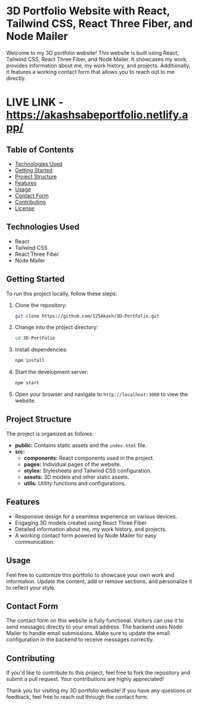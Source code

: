 # 3D Portfolio Website with React, Tailwind CSS, React Three Fiber, and Node Mailer

Welcome to my 3D portfolio website! This website is built using React, Tailwind CSS, React Three Fiber, and Node Mailer. It showcases my work, provides information about me, my work history, and projects. Additionally, it features a working contact form that allows you to reach out to me directly.



# LIVE LINK -     https://akashsabeportfolio.netlify.app/



## Table of Contents
- [Technologies Used](#technologies-used)
- [Getting Started](#getting-started)
- [Project Structure](#project-structure)
- [Features](#features)
- [Usage](#usage)
- [Contact Form](#contact-form)
- [Contributing](#contributing)
- [License](#license)

## Technologies Used
- React
- Tailwind CSS
- React Three Fiber
- Node Mailer

## Getting Started
To run this project locally, follow these steps:

1. Clone the repository:
   ```bash
   git clone https://github.com/125Akash/3D-PortFolio.git
   ```

2. Change into the project directory:
   ```bash
   cd 3D-PortFolio
   ```

3. Install dependencies:
   ```bash
   npm install
   ```

4. Start the development server:
   ```bash
   npm start
   ```

5. Open your browser and navigate to `http://localhost:3000` to view the website.

## Project Structure
The project is organized as follows:

- **public:** Contains static assets and the `index.html` file.
- **src:**
  - **components:** React components used in the project.
  - **pages:** Individual pages of the website.
  - **styles:** Stylesheets and Tailwind CSS configuration.
  - **assets:** 3D models and other static assets.
  - **utils:** Utility functions and configurations.
  
## Features
- Responsive design for a seamless experience on various devices.
- Engaging 3D models created using React Three Fiber.
- Detailed information about me, my work history, and projects.
- A working contact form powered by Node Mailer for easy communication.

## Usage
Feel free to customize this portfolio to showcase your own work and information. Update the content, add or remove sections, and personalize it to reflect your style.

## Contact Form
The contact form on this website is fully functional. Visitors can use it to send messages directly to your email address. The backend uses Node Mailer to handle email submissions. Make sure to update the email configuration in the backend to receive messages correctly.

## Contributing
If you'd like to contribute to this project, feel free to fork the repository and submit a pull request. Your contributions are highly appreciated!


Thank you for visiting my 3D portfolio website! If you have any questions or feedback, feel free to reach out through the contact form.
